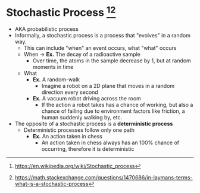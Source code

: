 # Stochastic Process [^1][^2]
- AKA probabilistic process
- Informally, a stochastic process is a process that "evolves" in a random way.
	- This can include "when" an event occurs, what "what" occurs
	- When ->  **Ex.** The decay of a radioactive sample
		- Over time, the atoms in the sample decrease by 1, but at random moments in time
	- What
		- **Ex.** A random-walk
			- Imagine a robot on a 2D plane that moves in a random direction every second
		- **Ex.** A vacuum robot driving across the room
			- If the action a robot takes has a chance of working, but also a chance of failing due to environment factors like friction, a human suddenly walking by, etc.
- The opposite of a stochastic process is a **deterministic process**
	- Deterministic processes follow only one path
		- **Ex.** An action taken in chess
			- An action taken in chess always has an 100% chance of occurring, therefore it is deterministic

[^1]: https://en.wikipedia.org/wiki/Stochastic_process

[^2]: https://math.stackexchange.com/questions/1470686/in-laymans-terms-what-is-a-stochastic-process

